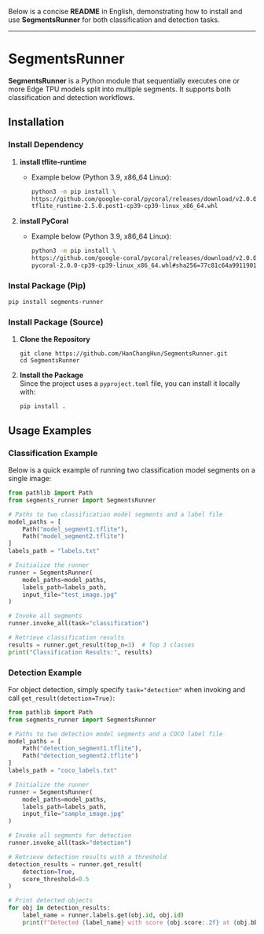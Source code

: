 Below is a concise **README** in English, demonstrating how to install and use **SegmentsRunner** for both classification and detection tasks.

---

# SegmentsRunner

**SegmentsRunner** is a Python module that sequentially executes one or more Edge TPU models split into multiple segments. It supports both classification and detection workflows.

## Installation

### Install Dependency

1. **install tflite-runtime**
    - Example below (Python 3.9, x86_64 Linux):

        ```sh
        python3 -m pip install \
        https://github.com/google-coral/pycoral/releases/download/v2.0.0/\
        tflite_runtime-2.5.0.post1-cp39-cp39-linux_x86_64.whl
        ```

2. **install PyCoral**

    - Example below (Python 3.9, x86_64 Linux):

        ```sh
        python3 -m pip install \
        https://github.com/google-coral/pycoral/releases/download/v2.0.0/\
        pycoral-2.0.0-cp39-cp39-linux_x86_64.whl#sha256=77c81c64a99119019c0d65ae9b1af25d2856ab6057dac27d3ea64dac963bef16
        ```

### Instal Package (Pip)

```sh
pip install segments-runner
```

### Install Package (Source)

1. **Clone the Repository**  

   ```shell
   git clone https://github.com/HanChangHun/SegmentsRunner.git
   cd SegmentsRunner
   ```

2. **Install the Package**  
   Since the project uses a `pyproject.toml` file, you can install it locally with:

   ```shell
   pip install .
   ```

## Usage Examples

### Classification Example

Below is a quick example of running two classification model segments on a single image:

```python
from pathlib import Path
from segments_runner import SegmentsRunner

# Paths to two classification model segments and a label file
model_paths = [
    Path("model_segment1.tflite"),
    Path("model_segment2.tflite")
]
labels_path = "labels.txt"

# Initialize the runner
runner = SegmentsRunner(
    model_paths=model_paths,
    labels_path=labels_path,
    input_file="test_image.jpg"
)

# Invoke all segments
runner.invoke_all(task="classification")

# Retrieve classification results
results = runner.get_result(top_n=3)  # Top 3 classes
print("Classification Results:", results)
```

### Detection Example

For object detection, simply specify `task="detection"` when invoking and call `get_result(detection=True)`:

```python
from pathlib import Path
from segments_runner import SegmentsRunner

# Paths to two detection model segments and a COCO label file
model_paths = [
    Path("detection_segment1.tflite"),
    Path("detection_segment2.tflite")
]
labels_path = "coco_labels.txt"

# Initialize the runner
runner = SegmentsRunner(
    model_paths=model_paths,
    labels_path=labels_path,
    input_file="sample_image.jpg"
)

# Invoke all segments for detection
runner.invoke_all(task="detection")

# Retrieve detection results with a threshold
detection_results = runner.get_result(
    detection=True,
    score_threshold=0.5
)

# Print detected objects
for obj in detection_results:
    label_name = runner.labels.get(obj.id, obj.id)
    print(f"Detected {label_name} with score {obj.score:.2f} at {obj.bbox}")
```
